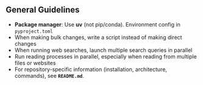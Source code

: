 ## General Guidelines

- **Package manager**: Use **uv** (not pip/conda). Environment config in `pyproject.toml`
- When making bulk changes, write a script instead of making direct changes
- When running web searches, launch multiple search queries in parallel
- Run reading processes in parallel, especially when reading from multiple files or websites
- For repository-specific information (installation, architecture, commands), see **`README.md`**.
